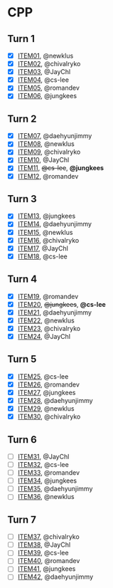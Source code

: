 # CPP

## Turn 1
- [x] [ITEM01](ITEM01.md), @newklus
- [x] [ITEM02](ITEM02.md), @chivalryko
- [x] [ITEM03](ITEM03.md), @JayChl
- [x] [ITEM04](ITEM04.md), @cs-lee
- [x] [ITEM05](ITEM05.md), @romandev
- [x] [ITEM06](ITEM06.md), @jungkees

## Turn 2
- [x] [ITEM07](ITEM07.md), @daehyunjimmy
- [x] [ITEM08](ITEM08.md), @newklus
- [x] [ITEM09](ITEM09.md), @chivalryko
- [x] [ITEM10](ITEM10.md), @JayChl
- [x] [ITEM11](ITEM11.md), <del>@cs-lee</del>, <b>@jungkees</b>
- [x] [ITEM12](ITEM12.md), @romandev

## Turn 3
- [x] [ITEM13](ITEM13.md), @jungkees
- [x] [ITEM14](ITEM14.md), @daehyunjimmy
- [x] [ITEM15](ITEM15.md), @newklus
- [x] [ITEM16](ITEM16.md), @chivalryko
- [x] [ITEM17](ITEM17.md), @JayChl
- [x] [ITEM18](ITEM18.md), @cs-lee

## Turn 4
- [x] [ITEM19](ITEM19.md), @romandev
- [x] [ITEM20](ITEM20.md), <del>@jungkees</del>, <b>@cs-lee</b>
- [x] [ITEM21](ITEM21.md), @daehyunjimmy
- [x] [ITEM22](ITEM22.md), @newklus
- [x] [ITEM23](ITEM23.md), @chivalryko
- [x] [ITEM24](ITEM24.md), @JayChl

## Turn 5
- [x] [ITEM25](ITEM25.md), @cs-lee
- [x] [ITEM26](ITEM26.md), @romandev
- [x] [ITEM27](ITEM27.md), @jungkees
- [x] [ITEM28](ITEM28.md), @daehyunjimmy
- [x] [ITEM29](ITEM29.md), @newklus
- [x] [ITEM30](ITEM30.md), @chivalryko

## Turn 6
- [ ] [ITEM31](ITEM31.md), @JayChl
- [ ] [ITEM32](ITEM32.md), @cs-lee
- [ ] [ITEM33](ITEM33.md), @romandev
- [ ] [ITEM34](ITEM34.md), @jungkees
- [ ] [ITEM35](ITEM35.md), @daehyunjimmy
- [ ] [ITEM36](ITEM36.md), @newklus

## Turn 7
- [ ] [ITEM37](ITEM37.md), @chivalryko
- [ ] [ITEM38](ITEM38.md), @JayChl
- [ ] [ITEM39](ITEM39.md), @cs-lee
- [ ] [ITEM40](ITEM40.md), @romandev
- [ ] [ITEM41](ITEM41.md), @jungkees
- [ ] [ITEM42](ITEM42.md), @daehyunjimmy

